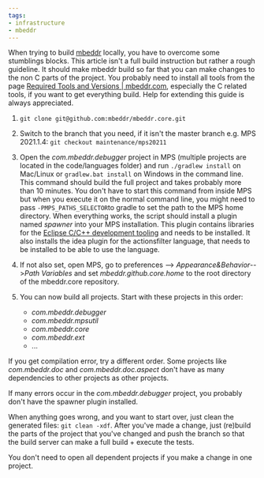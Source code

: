 ```yaml
---
tags:
- infrastructure
- mbeddr
---
```


When trying to build [mbeddr](https://github.com/mbeddr/mbeddr.core) locally, you have to overcome some stumblings blocks. This article isn't a full build instruction but rather a rough guideline. It should make mbeddr build so far that you can make changes to the non C parts of the project. You probably need to install all tools from the page [Required Tools and Versions | mbeddr.com](http://mbeddr.com/download.html#RequiredToolsAndVersions), especially the C related tools, if you want to get everything build. Help for extending this guide is always appreciated.

1. `git clone git@github.com:mbeddr/mbeddr.core.git`
2. Switch to the branch that you need, if it isn't the master branch e.g. MPS 2021.1.4: `git checkout maintenance/mps20211`
3. Open the *com.mbeddr.debugger* project in MPS (multiple projects are located in the code/languages folder) and run `./gradlew install` on Mac/Linux or `gradlew.bat install` on Windows in the command line. This command should build the full project and takes probably more than 10 minutes. You don't have to start this command from inside MPS but when you execute it on the normal command line, you might need to pass `-PMPS_PATHS_SELECTOR`to gradle to set the path to the MPS home directory. When everything works, the script should install a plugin named *spawner* into your MPS installation. This plugin contains libraries for the [Eclipse C/C++ development tooling](https://www.eclipse.org/cdt/) and needs to be installed. It also installs the idea plugin for the actionsfilter language, that needs to be installed to be able to use the language.
4. If not also set, open MPS, go to preferences --> *Appearance&Behavior*-->*Path Variables* and set *mbeddr.github.core.home* to the root directory of the mbeddr.core repository.
5. You can now build all projects. Start with these projects in this order:

    - *com.mbeddr.debugger*
    - *com.mbeddr.mpsutil*
    - *com.mbeddr.core*
    - *com.mbeddr.ext*
    - ...

If you get compilation error, try a different order. Some projects like *com.mbeddr.doc* and *com.mbeddr.doc.aspect* don't have as many dependencies to other projects as other projects.

If many errors occur in the *com.mbeddr.debugger* project, you probably don't have the spawner plugin installed.

When anything goes wrong, and you want to start over, just clean the generated files: `git clean -xdf`. After you've made a change, just (re)build the parts of the project that you've changed and push the branch so that the build server can make a full build + execute the tests.

   You don't need to open all dependent projects if you make a change in one project.